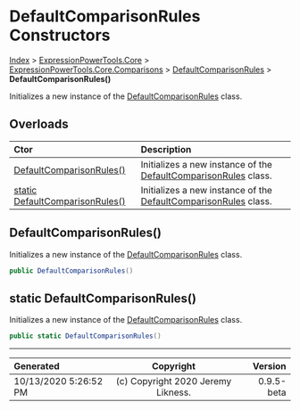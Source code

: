 ﻿# DefaultComparisonRules Constructors

[Index](../index.md) > [ExpressionPowerTools.Core](ExpressionPowerTools.Core.a.md) > [ExpressionPowerTools.Core.Comparisons](ExpressionPowerTools.Core.Comparisons.n.md) > [DefaultComparisonRules](ExpressionPowerTools.Core.Comparisons.DefaultComparisonRules.cs.md) > **DefaultComparisonRules()**

Initializes a new instance of the [DefaultComparisonRules](ExpressionPowerTools.Core.Comparisons.DefaultComparisonRules.cs.md) class.

## Overloads

| Ctor | Description |
| :-- | :-- |
| [DefaultComparisonRules()](#defaultcomparisonrules) | Initializes a new instance of the [DefaultComparisonRules](ExpressionPowerTools.Core.Comparisons.DefaultComparisonRules.cs.md) class. |
| [static DefaultComparisonRules()](#static-defaultcomparisonrules) | Initializes a new instance of the [DefaultComparisonRules](ExpressionPowerTools.Core.Comparisons.DefaultComparisonRules.cs.md) class. |

## DefaultComparisonRules()

Initializes a new instance of the [DefaultComparisonRules](ExpressionPowerTools.Core.Comparisons.DefaultComparisonRules.cs.md) class.

```csharp
public DefaultComparisonRules()
```



## static DefaultComparisonRules()

Initializes a new instance of the [DefaultComparisonRules](ExpressionPowerTools.Core.Comparisons.DefaultComparisonRules.cs.md) class.

```csharp
public static DefaultComparisonRules()
```



---

| Generated | Copyright | Version |
| :-- | :-: | --: |
| 10/13/2020 5:26:52 PM | (c) Copyright 2020 Jeremy Likness. | 0.9.5-beta |
